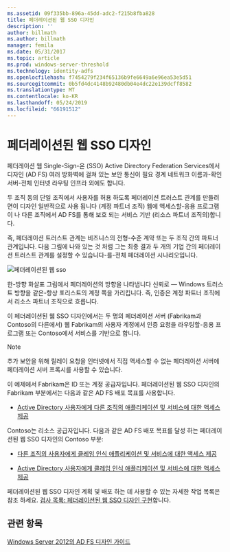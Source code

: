 ```yaml
---
ms.assetid: 09f335bb-896a-45dd-adc2-f215b8fba828
title: 페더레이션된 웹 SSO 디자인
description: ''
author: billmath
ms.author: billmath
manager: femila
ms.date: 05/31/2017
ms.topic: article
ms.prod: windows-server-threshold
ms.technology: identity-adfs
ms.openlocfilehash: f7454279f234f65136b9fe6649a6e96ea53e5d51
ms.sourcegitcommit: 0b5fd4dc4148b92480db04e4dc22e139dcff8582
ms.translationtype: MT
ms.contentlocale: ko-KR
ms.lasthandoff: 05/24/2019
ms.locfileid: "66191512"
---
```

# <a name="federated-web-sso-design"></a>페더레이션된 웹 SSO 디자인

페더레이션 웹 Single\-Sign\-온 \(SSO\) Active Directory Federation Services에서 디자인 \(AD FS\) 여러 방화벽에 걸쳐 있는 보안 통신이 필요 경계 네트워크 이름과\-확인 서버-전체 인터넷 라우팅 인프라 외에도 합니다.  
  
두 조직 동의 단일 조직에서 사용자를 허용 하도록 페더레이션 트러스트 관계를 만들려면이 디자인 일반적으로 사용 됩니다 \(계정 파트너 조직\) 웹에 액세스할\-응용 프로그램이 나 다른 조직에서 AD FS를 통해 보호 되는 서비스 기반 \(리소스 파트너 조직의\)합니다.  
  
즉, 페더레이션 트러스트 관계는 비즈니스의 전형\-수준 계약 또는 두 조직 간의 파트너 관계입니다. 다음 그림에 나와 있는 것 처럼 그는 최종 결과 두 개의 기업 간의 페더레이션 트러스트 관계를 설정할 수 있습니다\-를\-전체 페더레이션 시나리오입니다.  
  
![페더레이션된 웹 sso](media/adfs2_FederatedWebSSODesign.gif)  
  
한\-방향 화살표 그림에서 페더레이션의 방향을 나타냅니다 신뢰로 — Windows 트러스트 방향을 같은-항상 포리스트의 계정 쪽을 가리킵니다. 즉, 인증은 계정 파트너 조직에서 리소스 파트너 조직으로 흐릅니다.  
  
이 페더레이션된 웹 SSO 디자인에서는 두 명의 페더레이션 서버 \(Fabrikam과 Contoso의 다른에서\) 웹 Fabrikam의 사용자 계정에서 인증 요청을 라우팅할\-응용 프로그램 또는 Contoso에서 서비스를 기반으로 합니다.  
  
> [!NOTE]  
> 추가 보안을 위해 릴레이 요청을 인터넷에서 직접 액세스할 수 없는 페더레이션 서버에 페더레이션 서버 프록시를 사용할 수 있습니다.  
  
이 예제에서 Fabrikam은 ID 또는 계정 공급자입니다. 페더레이션된 웹 SSO 디자인의 Fabrikam 부분에서는 다음과 같은 AD FS 배포 목표를 사용합니다.  
  
-   [Active Directory 사용자에게 다른 조직의 애플리케이션 및 서비스에 대한 액세스 제공](Provide-Your-Active-Directory-Users-Access-to-the-Applications-and-Services-of-Other-Organizations.md)  
  
Contoso는 리소스 공급자입니다. 다음과 같은 AD FS 배포 목표를 달성 하는 페더레이션된 웹 SSO 디자인의 Contoso 부분:  
  
-   [다른 조직의 사용자에게 클레임 인식 애플리케이션 및 서비스에 대한 액세스 제공](Provide-Users-in-Another-Organization-Access-to-Your-Claims-Aware-Applications-and-Services.md)  
  
-   [Active Directory 사용자에게 클레임 인식 애플리케이션 및 서비스에 대한 액세스 제공](Provide-Your-Active-Directory-Users-Access-to-Your-Claims-Aware-Applications-and-Services.md)  
  
페더레이션된 웹 SSO 디자인 계획 및 배포 하는 데 사용할 수 있는 자세한 작업 목록은 참조 하세요. [검사 목록: 페더레이션된 웹 SSO 디자인 구현](../../ad-fs/deployment/Checklist--Implementing-a-Federated-Web-SSO-Design.md)합니다.  
  
## <a name="see-also"></a>관련 항목
[Windows Server 2012의 AD FS 디자인 가이드](AD-FS-Design-Guide-in-Windows-Server-2012.md)
